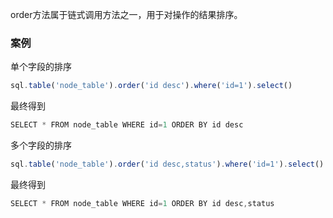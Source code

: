 order方法属于链式调用方法之一，用于对操作的结果排序。

### 案例

单个字段的排序
```js 
sql.table('node_table').order('id desc').where('id=1').select()
```

最终得到
```js
SELECT * FROM node_table WHERE id=1 ORDER BY id desc 
```



多个字段的排序
```js 
sql.table('node_table').order('id desc,status').where('id=1').select()
```

最终得到
```js
SELECT * FROM node_table WHERE id=1 ORDER BY id desc,status 
```





